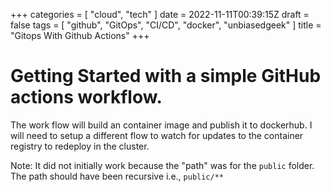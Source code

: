 +++
categories = [
  "cloud",
  "tech"
]
date = 2022-11-11T00:39:15Z
draft = false
tags = [
  "github",
  "GitOps",
  "CI/CD",
  "docker",
  "unbiasedgeek"
]
title = "Gitops With Github Actions"
+++

# Getting Started with a simple GitHub actions workflow.  
The work flow will build an container image and publish it to dockerhub.  I will need to setup a different flow to watch
for updates to the container registry to redeploy in the cluster. 

Note: It did not initially work because the "path" was for the `public` folder.  The path should have been recursive 
i.e., `public/**`
